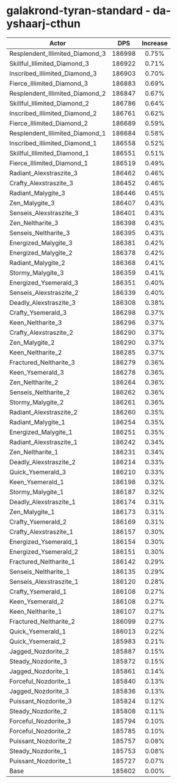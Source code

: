 # galakrond-tyran-standard - da-yshaarj-cthun
| Actor | DPS | Increase |
|---|:---:|:---:|
|Resplendent_Illimited_Diamond_3|186998|0.75%|
|Skillful_Illimited_Diamond_3|186922|0.71%|
|Inscribed_Illimited_Diamond_3|186903|0.70%|
|Fierce_Illimited_Diamond_3|186883|0.69%|
|Resplendent_Illimited_Diamond_2|186847|0.67%|
|Skillful_Illimited_Diamond_2|186786|0.64%|
|Inscribed_Illimited_Diamond_2|186761|0.62%|
|Fierce_Illimited_Diamond_2|186689|0.59%|
|Resplendent_Illimited_Diamond_1|186684|0.58%|
|Inscribed_Illimited_Diamond_1|186558|0.52%|
|Skillful_Illimited_Diamond_1|186551|0.51%|
|Fierce_Illimited_Diamond_1|186519|0.49%|
|Radiant_Alexstraszite_3|186462|0.46%|
|Crafty_Alexstraszite_3|186452|0.46%|
|Radiant_Malygite_3|186446|0.45%|
|Zen_Malygite_3|186407|0.43%|
|Senseis_Alexstraszite_3|186401|0.43%|
|Zen_Neltharite_3|186398|0.43%|
|Senseis_Neltharite_3|186395|0.43%|
|Energized_Malygite_3|186381|0.42%|
|Energized_Malygite_2|186378|0.42%|
|Radiant_Malygite_2|186368|0.41%|
|Stormy_Malygite_3|186359|0.41%|
|Energized_Ysemerald_3|186351|0.40%|
|Senseis_Alexstraszite_2|186339|0.40%|
|Deadly_Alexstraszite_3|186308|0.38%|
|Crafty_Ysemerald_3|186298|0.37%|
|Keen_Neltharite_3|186296|0.37%|
|Crafty_Alexstraszite_2|186290|0.37%|
|Zen_Malygite_2|186290|0.37%|
|Keen_Neltharite_2|186285|0.37%|
|Fractured_Neltharite_3|186279|0.36%|
|Keen_Ysemerald_3|186278|0.36%|
|Zen_Neltharite_2|186264|0.36%|
|Senseis_Neltharite_2|186262|0.36%|
|Stormy_Malygite_2|186261|0.36%|
|Radiant_Alexstraszite_2|186260|0.35%|
|Radiant_Malygite_1|186254|0.35%|
|Energized_Malygite_1|186251|0.35%|
|Radiant_Alexstraszite_1|186242|0.34%|
|Zen_Neltharite_1|186231|0.34%|
|Deadly_Alexstraszite_2|186214|0.33%|
|Quick_Ysemerald_3|186210|0.33%|
|Keen_Ysemerald_1|186198|0.32%|
|Stormy_Malygite_1|186187|0.32%|
|Deadly_Alexstraszite_1|186174|0.31%|
|Zen_Malygite_1|186173|0.31%|
|Crafty_Ysemerald_2|186169|0.31%|
|Crafty_Alexstraszite_1|186157|0.30%|
|Energized_Ysemerald_1|186154|0.30%|
|Energized_Ysemerald_2|186151|0.30%|
|Fractured_Neltharite_1|186142|0.29%|
|Senseis_Neltharite_1|186135|0.29%|
|Senseis_Alexstraszite_1|186120|0.28%|
|Crafty_Ysemerald_1|186108|0.27%|
|Keen_Ysemerald_2|186108|0.27%|
|Keen_Neltharite_1|186107|0.27%|
|Fractured_Neltharite_2|186099|0.27%|
|Quick_Ysemerald_1|186013|0.22%|
|Quick_Ysemerald_2|185983|0.21%|
|Jagged_Nozdorite_2|185887|0.15%|
|Steady_Nozdorite_3|185872|0.15%|
|Jagged_Nozdorite_1|185861|0.14%|
|Forceful_Nozdorite_1|185840|0.13%|
|Jagged_Nozdorite_3|185836|0.13%|
|Puissant_Nozdorite_3|185824|0.12%|
|Steady_Nozdorite_2|185808|0.11%|
|Forceful_Nozdorite_3|185794|0.10%|
|Forceful_Nozdorite_2|185785|0.10%|
|Puissant_Nozdorite_2|185757|0.08%|
|Steady_Nozdorite_1|185753|0.08%|
|Puissant_Nozdorite_1|185727|0.07%|
|Base|185602|0.00%|
